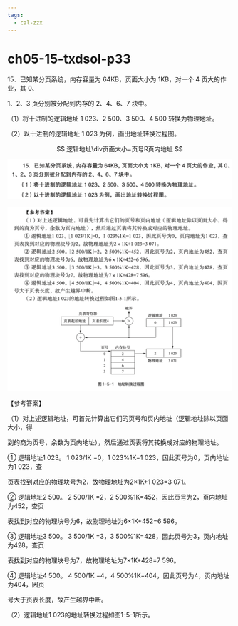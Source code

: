 ```yaml
---
tags:
  - cal-zzx
---
```


# ch05-15-txdsol-p33




15．已知某分页系统，内存容量为 64KB，页面大小为 1KB，对一个 4 页大的作业，其 0、

1、2、3 页分别被分配到内存的 2、4、6、7 块中。

（1）将十进制的逻辑地址 1 023、2 500、3 500、4 500 转换为物理地址。

（2）以十进制的逻辑地址 1 023 为例，画出地址转换过程图。

$$
逻辑地址\div页面大小=页号R页内地址
$$

![](assets/Pasted%20image%2020250529113812.png)

![](assets/Pasted%20image%2020250529113824.png)

【参考答案】

（1）对上述逻辑地址，可首先计算出它们的页号和页内地址（逻辑地址除以页面大小，得

到的商为页号，余数为页内地址），然后通过页表将其转换成对应的物理地址。

① 逻辑地址1 023。 1 023/1K =0，1 023%1K=1 023，因此页号为0，页内地址为1 023，查

页表找到对应的物理块号为2，故物理地址为2×1K+1 023=3 071。

② 逻辑地址2 500。 2 500/1K =2，2 500%1K=452，因此页号为2，页内地址为452，查页

表找到对应的物理块号为6，故物理地址为6×1K+452=6 596。

③ 逻辑地址3 500。 3 500/1K =3，3 500%1K=428，因此页号为3，页内地址为428，查页

表找到对应的物理块号为7，故物理地址为7×1K+428=7 596。

④ 逻辑地址4 500。 4 500/1K =4，4 500%1K=404，因此页号为4，页内地址为404，因页

号大于页表长度，故产生越界中断。

（2）逻辑地址1 023的地址转换过程如图1-5-1所示。
